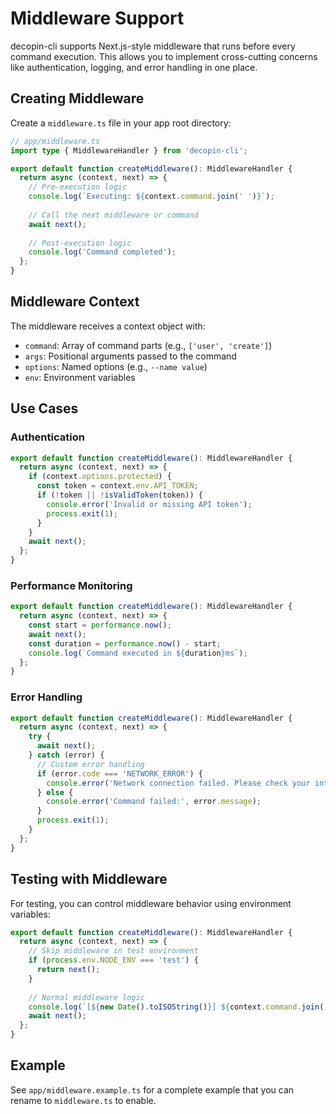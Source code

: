 # Middleware Support

decopin-cli supports Next.js-style middleware that runs before every command execution. This allows you to implement cross-cutting concerns like authentication, logging, and error handling in one place.

## Creating Middleware

Create a `middleware.ts` file in your app root directory:

```typescript
// app/middleware.ts
import type { MiddlewareHandler } from 'decopin-cli';

export default function createMiddleware(): MiddlewareHandler {
  return async (context, next) => {
    // Pre-execution logic
    console.log(`Executing: ${context.command.join(' ')}`);
    
    // Call the next middleware or command
    await next();
    
    // Post-execution logic
    console.log('Command completed');
  };
}
```

## Middleware Context

The middleware receives a context object with:

- `command`: Array of command parts (e.g., `['user', 'create']`)
- `args`: Positional arguments passed to the command
- `options`: Named options (e.g., `--name value`)
- `env`: Environment variables

## Use Cases

### Authentication

```typescript
export default function createMiddleware(): MiddlewareHandler {
  return async (context, next) => {
    if (context.options.protected) {
      const token = context.env.API_TOKEN;
      if (!token || !isValidToken(token)) {
        console.error('Invalid or missing API token');
        process.exit(1);
      }
    }
    await next();
  };
}
```

### Performance Monitoring

```typescript
export default function createMiddleware(): MiddlewareHandler {
  return async (context, next) => {
    const start = performance.now();
    await next();
    const duration = performance.now() - start;
    console.log(`Command executed in ${duration}ms`);
  };
}
```

### Error Handling

```typescript
export default function createMiddleware(): MiddlewareHandler {
  return async (context, next) => {
    try {
      await next();
    } catch (error) {
      // Custom error handling
      if (error.code === 'NETWORK_ERROR') {
        console.error('Network connection failed. Please check your internet.');
      } else {
        console.error('Command failed:', error.message);
      }
      process.exit(1);
    }
  };
}
```

## Testing with Middleware

For testing, you can control middleware behavior using environment variables:

```typescript
export default function createMiddleware(): MiddlewareHandler {
  return async (context, next) => {
    // Skip middleware in test environment
    if (process.env.NODE_ENV === 'test') {
      return next();
    }
    
    // Normal middleware logic
    console.log(`[${new Date().toISOString()}] ${context.command.join(' ')}`);
    await next();
  };
}
```

## Example

See `app/middleware.example.ts` for a complete example that you can rename to `middleware.ts` to enable.